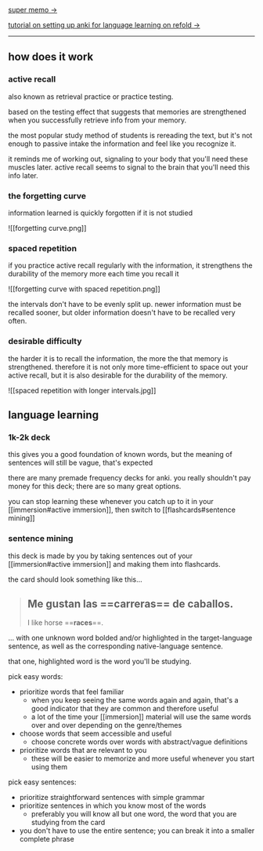 [super memo ->](http://super-memory.com/index.htm)

[tutorial on setting up anki for language learning on refold ->](https://refold.la/roadmap/stage-1/a/anki-setup)

---

## how does it work

### active recall

also known as retrieval practice or practice testing.

based on the testing effect that suggests that memories are strengthened when you successfully retrieve info from your memory.

the most popular study method of students is rereading the text, but it's not enough to passive intake the information and feel like you recognize it.

it reminds me of working out, signaling to your body that you'll need these muscles later. active recall seems to signal to the brain that you'll need this info later.

### the forgetting curve

information learned is quickly forgotten if it is not studied

![[forgetting curve.png]]

### spaced repetition

if you practice active recall regularly with the information, it strengthens the durability of the memory more each time you recall it

![[forgetting curve with spaced repetition.png]]

the intervals don't have to be evenly split up. newer information must be recalled sooner, but older information doesn't have to be recalled very often.

### desirable difficulty

the harder it is to recall the information, the more the that memory is strengthened. therefore it is not only more time-efficient to space out your active recall, but it is also desirable for the durability of the memory.

![[spaced repetition with longer intervals.jpg]]

## language learning

### 1k-2k deck

this gives you a good foundation of known words, but the meaning of sentences will still be vague, that's expected

there are many premade frequency decks for anki. you really shouldn't pay money for this deck; there are so many great options.

you can stop learning these whenever you catch up to it in your [[immersion#active immersion]], then switch to [[flashcards#sentence mining]]

### sentence mining

this deck is made by you by taking sentences out of your [[immersion#active immersion]] and making them into flashcards.

the card should look something like this...

> Me gustan las ==**carreras**== de caballos.
> --
> I like horse ==**races**==.

... with one unknown word bolded and/or highlighted in the target-language sentence, as well as the corresponding native-language sentence.

that one, highlighted word is the word you'll be studying.

pick easy words:

- prioritize words that feel familiar
	- when you keep seeing the same words again and again, that's a good indicator that they are common and therefore useful
	- a lot of the time your [[immersion]] material will use the same words over and over depending on the genre/themes
- choose words that seem accessible and useful
	- choose concrete words over words with abstract/vague definitions
- prioritize words that are relevant to you
	- these will be easier to memorize and more useful whenever you start using them

pick easy sentences:

- prioritize straightforward sentences with simple grammar
- prioritize sentences in which you know most of the words
	- preferably you will know all but one word, the word that you are studying from the card
- you don't have to use the entire sentence; you can break it into a smaller complete phrase
